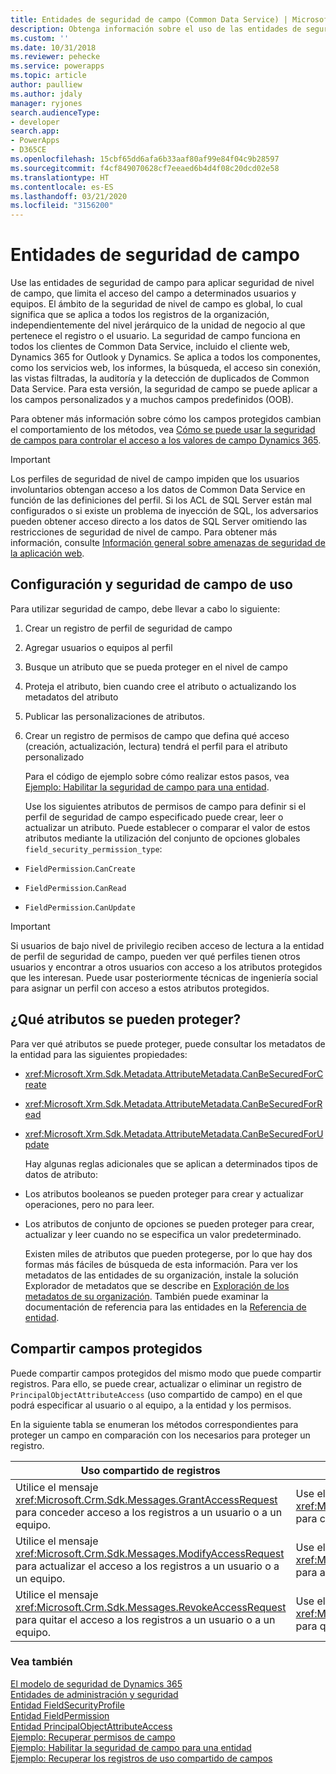 ```yaml
---
title: Entidades de seguridad de campo (Common Data Service) | Microsoft Docs
description: Obtenga información sobre el uso de las entidades de seguridad de campo para aplicar seguridad de nivel de campo, que limita el acceso del campo a determinados usuarios y equipos.
ms.custom: ''
ms.date: 10/31/2018
ms.reviewer: pehecke
ms.service: powerapps
ms.topic: article
author: paulliew
ms.author: jdaly
manager: ryjones
search.audienceType:
- developer
search.app:
- PowerApps
- D365CE
ms.openlocfilehash: 15cbf65dd6afa6b33aaf80af99e84f04c9b28597
ms.sourcegitcommit: f4cf849070628cf7eeaed6b4d4f08c20dcd02e58
ms.translationtype: HT
ms.contentlocale: es-ES
ms.lasthandoff: 03/21/2020
ms.locfileid: "3156200"
---
```

# <a name="field-security-entities"></a>Entidades de seguridad de campo

Use las entidades de seguridad de campo para aplicar seguridad de nivel de campo, que limita el acceso del campo a determinados usuarios y equipos. El ámbito de la seguridad de nivel de campo es global, lo cual significa que se aplica a todos los registros de la organización, independientemente del nivel jerárquico de la unidad de negocio al que pertenece el registro o el usuario. La seguridad de campo funciona en todos los clientes de Common Data Service, incluido el cliente web, Dynamics 365 for Outlook y Dynamics. Se aplica a todos los componentes, como los servicios web, los informes, la búsqueda, el acceso sin conexión, las vistas filtradas, la auditoría y la detección de duplicados de Common Data Service. Para esta versión, la seguridad de campo se puede aplicar a los campos personalizados y a muchos campos predefinidos (OOB).  
  
 Para obtener más información sobre cómo los campos protegidos cambian el comportamiento de los métodos, vea [Cómo se puede usar la seguridad de campos para controlar el acceso a los valores de campo Dynamics 365](/dynamics365/customer-engagement/developer/security-dev/use-field-security-control-access-field-values).  
  
> [!IMPORTANT]
>  Los perfiles de seguridad de nivel de campo impiden que los usuarios involuntarios obtengan acceso a los datos de Common Data Service en función de las definiciones del perfil. Si los ACL de SQL Server están mal configurados o si existe un problema de inyección de SQL, los adversarios pueden obtener acceso directo a los datos de SQL Server omitiendo las restricciones de seguridad de nivel de campo. Para obtener más información, consulte [Información general sobre amenazas de seguridad de la aplicación web](https://msdn.microsoft.com/library/f13d73y6.aspx).  
  
<a name="bkmk_setup"></a>   

## <a name="set-up-and-use-field-security"></a>Configuración y seguridad de campo de uso  
 Para utilizar seguridad de campo, debe llevar a cabo lo siguiente:  
  
1. Crear un registro de perfil de seguridad de campo  
  
2. Agregar usuarios o equipos al perfil  
  
3. Busque un atributo que se pueda proteger en el nivel de campo  
  
4. Proteja el atributo, bien cuando cree el atributo o actualizando los metadatos del atributo  
  
5. Publicar las personalizaciones de atributos.  
  
6. Crear un registro de permisos de campo que defina qué acceso (creación, actualización, lectura) tendrá el perfil para el atributo personalizado  
  
   Para el código de ejemplo sobre cómo realizar estos pasos, vea [Ejemplo: Habilitar la seguridad de campo para una entidad](/dynamics365/customer-engagement/developer/sample-enable-field-security-entity).  
  
   Use los siguientes atributos de permisos de campo para definir si el perfil de seguridad de campo especificado puede crear, leer o actualizar un atributo. 
   Puede establecer o comparar el valor de estos atributos mediante la utilización del conjunto de opciones globales `field_security_permission_type`:  
  
-   `FieldPermission`.`CanCreate`  
  
-   `FieldPermission`.`CanRead`  
  
-   `FieldPermission`.`CanUpdate`  
  
> [!IMPORTANT]
>  Si usuarios de bajo nivel de privilegio reciben acceso de lectura a la entidad de perfil de seguridad de campo, pueden ver qué perfiles tienen otros usuarios y encontrar a otros usuarios con acceso a los atributos protegidos que les interesan. Puede usar posteriormente técnicas de ingeniería social para asignar un perfil con acceso a estos atributos protegidos.  
  
<a name="bkmk_whichattributes"></a>   

## <a name="which-attributes-can-be-secured"></a>¿Qué atributos se pueden proteger?  
 Para ver qué atributos se puede proteger, puede consultar los metadatos de la entidad para las siguientes propiedades:  
  
- <xref:Microsoft.Xrm.Sdk.Metadata.AttributeMetadata.CanBeSecuredForCreate>  
  
- <xref:Microsoft.Xrm.Sdk.Metadata.AttributeMetadata.CanBeSecuredForRead>  
  
- <xref:Microsoft.Xrm.Sdk.Metadata.AttributeMetadata.CanBeSecuredForUpdate>  
  
  Hay algunas reglas adicionales que se aplican a determinados tipos de datos de atributo:  
  
- Los atributos booleanos se pueden proteger para crear y actualizar operaciones, pero no para leer.  
  
- Los atributos de conjunto de opciones se pueden proteger para crear, actualizar y leer cuando no se especifica un valor predeterminado.  
  
  Existen miles de atributos que pueden protegerse, por lo que hay dos formas más fáciles de búsqueda de esta información. Para ver los metadatos de las entidades de su organización, instale la solución Explorador de metadatos que se describe en [Exploración de los metadatos de su organización](/dynamics365/customer-engagement/developer/browse-your-metadata). También puede examinar la documentación de referencia para las entidades en la [Referencia de entidad](/dynamics365/customer-engagement/developer/about-entity-reference).  
  
<a name="bkmk_sharing"></a>   
## <a name="share-secured-fields"></a>Compartir campos protegidos  
 Puede compartir campos protegidos del mismo modo que puede compartir registros. Para ello, se puede crear, actualizar o eliminar un registro de `PrincipalObjectAttributeAccess` (uso compartido de campo) en el que podrá especificar al usuario o al equipo, a la entidad y los permisos.  
  
 En la siguiente tabla se enumeran los métodos correspondientes para proteger un campo en comparación con los necesarios para proteger un registro.  
  
|Uso compartido de registros|Uso compartido de acceso a campos|  
|--------------------|--------------------------|  
|Utilice el mensaje <xref:Microsoft.Crm.Sdk.Messages.GrantAccessRequest> para conceder acceso a los registros a un usuario o a un equipo.|Use el mensaje <xref:Microsoft.Xrm.Sdk.Messages.CreateRequest> o el método <xref:Microsoft.Xrm.Sdk.IOrganizationService>.<xref:Microsoft.Xrm.Sdk.IOrganizationService.Create*> para conceder acceso seguro a campos a un usuario o equipo.|  
|Utilice el mensaje <xref:Microsoft.Crm.Sdk.Messages.ModifyAccessRequest> para actualizar el acceso a los registros a un usuario o a un equipo.|Use el mensaje <xref:Microsoft.Xrm.Sdk.Messages.UpdateRequest> o el método <xref:Microsoft.Xrm.Sdk.IOrganizationService>.<xref:Microsoft.Xrm.Sdk.IOrganizationService.Update*> para actualizar el acceso seguro a campos de un usuario o equipo.|  
|Utilice el mensaje <xref:Microsoft.Crm.Sdk.Messages.RevokeAccessRequest> para quitar el acceso a los registros a un usuario o a un equipo.|Use el mensaje <xref:Microsoft.Xrm.Sdk.Messages.DeleteRequest> o el método <xref:Microsoft.Xrm.Sdk.IOrganizationService>.<xref:Microsoft.Xrm.Sdk.IOrganizationService.Delete*> para quitar el acceso seguro a campos de un usuario o equipo.|  
  
### <a name="see-also"></a>Vea también  
 [El modelo de seguridad de Dynamics 365](security-model.md)   
 [Entidades de administración y seguridad](/dynamics365/customer-engagement/developer/administration-security-entities)   
 [Entidad FieldSecurityProfile](/reference/entities/fieldsecurityprofile.md)   
 [Entidad FieldPermission](/reference/entities/fieldpermission.md)   
 [Entidad PrincipalObjectAttributeAccess](/reference/entities/principalobjectattributeaccess.md)    
 [Ejemplo: Recuperar permisos de campo](/dynamics365/customer-engagement/developer/sample-retrieve-field-permissions)   
 [Ejemplo: Habilitar la seguridad de campo para una entidad](org-service/samples/enable-field-security-entity.md)   
 [Ejemplo: Recuperar los registros de uso compartido de campos](/dynamics365/customer-engagement/developer/sample-retrieve-field-sharing-records)
